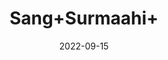 ---
title: 'Sang+Surmaahi+'
date: '2022-09-15' 
metatag: '' 
inventory: '0' 
draft: false 
# meta description 
shortDescripton: ''
description: 'stone'
longdescription: ''
featured: True
# product Price
price: '80.0'
# Product Short Description
shortDescription: ''
productID: '90EDD526-EE23-ED11-9968-005056B3A416'
type: 'products'
category: 'stone' 
thumnailproduct: 'https://aminsaddiquidawakhana.eralive.net/images/products/90EDD526-EE23-ED11-9968-005056B3A4161.png' 
images:
  - image: 'images/products/90EDD526-EE23-ED11-9968-005056B3A4161.png'  
Variants:
---